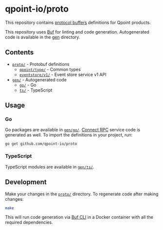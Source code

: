 # qpoint-io/proto

This repository contains [protocol buffers](https://protobuf.dev/) definitions for Qpoint products.

This repository uses [Buf](https://buf.build) for linting and code generation. Autogenerated code is available in the [gen](/gen) directory.

## Contents

- [`proto/`](/proto) - Protobuf definitions
   - [`qpoint/type/`](/proto/qpoint/type) - Common types
   - [`eventstore/v1/`](/proto/eventstore/v1/) - Event store service v1 API
- [`gen/`](/gen) - Autogenerated code
   - [`go/`](/gen/go) - Go
   - [`ts/`](/gen/ts) - TypeScript

## Usage

### Go

Go packages are available in [`gen/go/`](/gen/go). [Connect RPC](https://connectrpc.com/) service code is generated as well. To import the definitions in your project, run:

```
go get github.com/qpoint-io/proto
```

### TypeScript

TypeScript modules are available in [`gen/ts/`](/gen/ts).

## Development

Make your changes in the [`proto/`](/proto) directory. To regenerate code after making changes:

```bash
make
```

This will run code generation via [Buf CLI](https://buf.build) in a Docker container with all the required dependencies.
